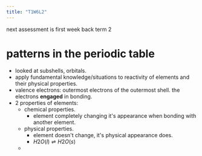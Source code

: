 ```yaml
---
title: "T1W6L2"
---
```

next assessment is first week back term 2
# patterns in the periodic table
- looked at subshells, orbitals.
- apply fundamental knowledge/situations to reactivity of elements and their physical properties.
- valence electrons: outermost electrons of the outermost shell. the electrons **engaged** in bonding.
- 2 properties of elements:
	- chemical properties.
		- element completely changing it's appearance when bonding with another element.
	- physical properties.
		- element doesn't change, it's physical appearance does.
		- $H2O (l) \rightleftharpoons H2O (s)$
	- 